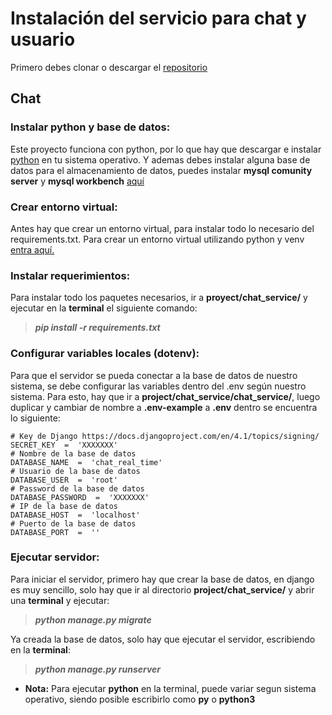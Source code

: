 # Instalación del servicio para chat y usuario
Primero debes clonar o descargar el [repositorio](https://github.com/j0k3rD/real_time_chat_project)
## Chat
### Instalar python y base de datos:
Este proyecto funciona con python, por lo que hay que descargar e instalar [python](https://www.python.org/downloads/) en tu sistema operativo. 
Y ademas debes instalar alguna base de datos para el almacenamiento de datos, puedes instalar **mysql comunity server** y **mysql workbench** [aquí](https://dev.mysql.com/downloads/)
### Crear entorno virtual:
Antes hay que crear un entorno virtual, para instalar todo lo necesario del requirements.txt. Para crear un entorno virtual utilizando python y venv [entra aquí.](https://docs.python.org/es/3.8/library/venv.html)
### Instalar requerimientos:
Para instalar todo los paquetes necesarios, ir a **proyect/chat_service/** y ejecutar en la **terminal** el siguiente comando:
> ***pip install -r requirements.txt***
### Configurar variables locales (dotenv):
Para que el servidor se pueda conectar a la base de datos de nuestro sistema, se debe configurar las variables dentro del .env según nuestro sistema. Para esto, hay que ir a **project/chat_service/chat_service/**, luego duplicar y cambiar de nombre a **.env-example** a **.env** dentro se encuentra lo siguiente:
```
# Key de Django https://docs.djangoproject.com/en/4.1/topics/signing/
SECRET_KEY  =  'XXXXXXX'
# Nombre de la base de datos
DATABASE_NAME  =  'chat_real_time'
# Usuario de la base de datos
DATABASE_USER  =  'root'
# Password de la base de datos
DATABASE_PASSWORD  =  'XXXXXXX'
# IP de la base de datos
DATABASE_HOST  =  'localhost'
# Puerto de la base de datos
DATABASE_PORT  =  ''
```
### Ejecutar servidor:
Para iniciar el servidor, primero hay que crear la base de datos, en django es muy sencillo, solo hay que ir al directorio **project/chat_service/** y abrir una **terminal** y ejecutar:
>***python manage.py migrate***

Ya creada la base de datos, solo hay que ejecutar el servidor, escribiendo en la **terminal**:
>***python manage.py runserver***

- **Nota:** Para ejecutar **python** en la terminal, puede variar segun sistema operativo, siendo posible escribirlo como **py** o **python3**